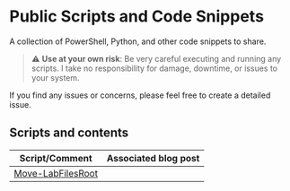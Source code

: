 # Public Scripts and Code Snippets  
A collection of PowerShell, Python, and other code snippets to share.  

> :warning: **Use at your own risk**: Be very careful executing and running any scripts. I take no responsibility for damage, downtime, or issues to your system. 

If you find any issues or concerns, please feel free to create a detailed issue.  

## Scripts and contents  

| Script/Comment                                 | Associated blog post         |
| ---------------                                | --------------------         |
| [Move-LabFilesRoot](Move-LabFilesRoot.ps1)     |                              |